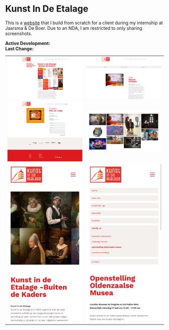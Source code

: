 # Kunst In De Etalage
This is a [website](https://www.kunstindeetalage.nl/) that I build from scratch for a client during my internship at Jaarsma & De Boer. Due to an NDA, I am restricted to only sharing screenshots.

**Active Development:** <br>
**Last Change:** <br>

| | |
| :---: | :---: |
| ![](/Screenshots/1-Home.png) | ![](/Screenshots/2-News.png) |
| ![](/Screenshots/3-Contact-Full.png) | ![](/Screenshots/4-Gallery.png) |
| ![](/Screenshots/5-Over_Ons-Mobile.png) | ![](/Screenshots/6-Menu_Dropdown-Mobile.png) |
